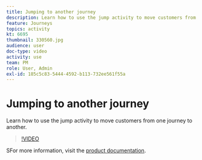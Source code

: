 ```yaml
---
title: Jumping to another journey
description: Learn how to use the jump activity to move customers from one journey to another.
feature: Journeys
topics: activity
kt: 6695
thumbnail: 330560.jpg
audience: user
doc-type: video
activity: use
team: PM
role: User, Admin
exl-id: 185c5c83-5444-4592-b113-732ee561f55a
---
```

# Jumping to another journey

Learn how to use the jump activity to move customers from one journey to another.

>[!VIDEO](https://video.tv.adobe.com/v/330560?quality=12)

SFor more information, visit the [product documentation](https://experienceleague.adobe.com/docs/journeys/using/building-journeys/about-journey-building/action-activities/jump.html?lang=en#building-journeys).
